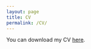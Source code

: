 ```yaml
---
layout: page
title: CV
permalink: /CV/
---
```


You can download my CV [here](../assets/CV_BianXiaoyu2025_1.pdf).
